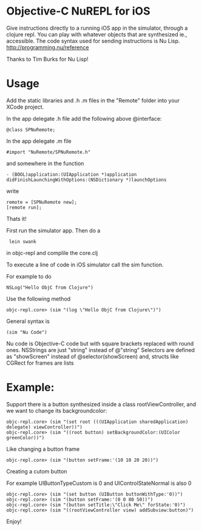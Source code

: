 # Objective-C NuREPL for iOS

Give instructions directly to a running iOS app in the simulator, through a clojure repl. You can play with whatever objects that are synthesized ie., accessible.
The code syntax used for sending instructions is Nu Lisp.
http://programming.nu/reference

Thanks to Tim Burks for Nu Lisp!

# Usage

Add the static libraries and .h .m files in the "Remote" folder into your XCode project.

In the app delegate .h file add the following above @interface:

    @class SPNuRemote;

In the app delegate .m file

    #import "NuRemote/SPNuRemote.h"

and somewhere in the function

    - (BOOL)application:(UIApplication *)application didFinishLaunchingWithOptions:(NSDictionary *)launchOptions

write

    remote = [SPNuRemote new];
    [remote run];

Thats it!

First run the simulator app.
Then do a

     lein swank

in objc-repl and complile the core.clj

To execute a line of code in iOS simulator call the sim function.

For example to do

    NSLog("Hello ObjC from Clojure")

Use the following method

    objc-repl.core> (sim "(log \"Hello ObjC from Clojure\")")

General syntax is

    (sim "Nu Code")

Nu code is Objective-C code but with square brackets replaced with round ones.
NSStrings are just "string" instead of @"string"
Selectors are defined as "showScreen" instead of @selector(showScreen)
and, structs like CGRect for frames are lists

# Example:

Support there is a button synthesized inside a class rootViewController, and we want to change its backgroundcolor:

    objc-repl.core> (sim "(set root (((UIApplication sharedApplication) delegate) viewController))")
    objc-repl.core> (sim "((root button) setBackgroundColor:(UIColor greenColor))")

Like changing a button frame

    objc-repl.core> (sim "(button setFrame:'(10 10 20 20))")


Creating a cutom button

For example UIButtonTypeCustom is 0 and UIControlStateNormal is also 0

    objc-repl.core> (sim "(set button (UIButton buttonWithType:'0))")
    objc-repl.core> (sim "(button setFrame:'(0 0 80 50))")
    objc-repl.core> (sim "(button setTitle:\"Click Me\" forState:'0)")
    objc-repl.core> (sim "((rootViewController view) addSubview:button)")

Enjoy!
